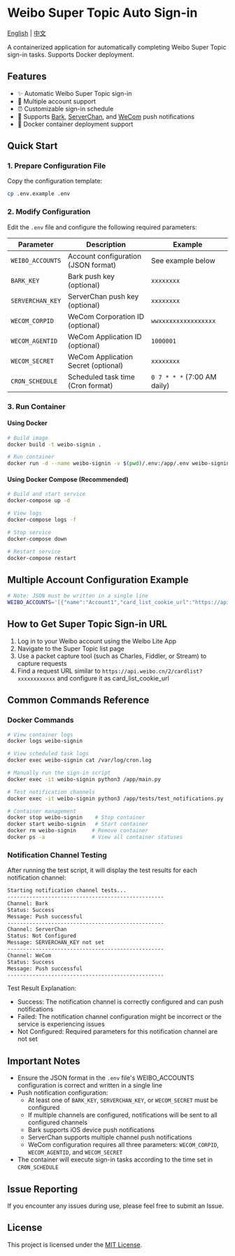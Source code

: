 # Weibo Super Topic Auto Sign-in

[English](./README.en.md) | [中文](./README.md)

A containerized application for automatically completing Weibo Super Topic sign-in tasks. Supports Docker deployment.

## Features

- ✨ Automatic Weibo Super Topic sign-in
- 👥 Multiple account support
- ⏰ Customizable sign-in schedule
- 📱 Supports [Bark](https://github.com/Finb/Bark), [ServerChan](https://sct.ftqq.com/), and [WeCom](https://work.weixin.qq.com/) push notifications
- 🐳 Docker container deployment support

## Quick Start

### 1. Prepare Configuration File

Copy the configuration template:
```bash
cp .env.example .env
```

### 2. Modify Configuration

Edit the `.env` file and configure the following required parameters:

| Parameter | Description | Example |
|-----------|-------------|---------|
| `WEIBO_ACCOUNTS` | Account configuration (JSON format) | See example below |
| `BARK_KEY` | Bark push key (optional) | `xxxxxxxx` |
| `SERVERCHAN_KEY` | ServerChan push key (optional) | `xxxxxxxx` |
| `WECOM_CORPID` | WeCom Corporation ID (optional) | `wwxxxxxxxxxxxxxxxx` |
| `WECOM_AGENTID` | WeCom Application ID (optional) | `1000001` |
| `WECOM_SECRET` | WeCom Application Secret (optional) | `xxxxxxxx` |
| `CRON_SCHEDULE` | Scheduled task time (Cron format) | `0 7 * * *` (7:00 AM daily) |

### 3. Run Container

#### Using Docker

```bash
# Build image
docker build -t weibo-signin .

# Run container
docker run -d --name weibo-signin -v $(pwd)/.env:/app/.env weibo-signin
```

#### Using Docker Compose (Recommended)

```bash
# Build and start service
docker-compose up -d

# View logs
docker-compose logs -f

# Stop service
docker-compose down

# Restart service
docker-compose restart
```

## Multiple Account Configuration Example

```bash
# Note: JSON must be written in a single line
WEIBO_ACCOUNTS='[{"name":"Account1","card_list_cookie_url":"https://api.weibo.cn/2/cardlist?xxx"},{"name":"Account2","card_list_cookie_url":"https://api.weibo.cn/2/cardlist?yyy"}]'
```

## How to Get Super Topic Sign-in URL

1. Log in to your Weibo account using the Weibo Lite App
2. Navigate to the Super Topic list page
3. Use a packet capture tool (such as Charles, Fiddler, or Stream) to capture requests
4. Find a request URL similar to `https://api.weibo.cn/2/cardlist?xxxxxxxxxxxx` and configure it as card_list_cookie_url

## Common Commands Reference

### Docker Commands

```bash
# View container logs
docker logs weibo-signin

# View scheduled task logs
docker exec weibo-signin cat /var/log/cron.log

# Manually run the sign-in script
docker exec -it weibo-signin python3 /app/main.py

# Test notification channels
docker exec -it weibo-signin python3 /app/tests/test_notifications.py

# Container management
docker stop weibo-signin    # Stop container
docker start weibo-signin   # Start container
docker rm weibo-signin     # Remove container
docker ps -a               # View all container statuses
```

### Notification Channel Testing

After running the test script, it will display the test results for each notification channel:

```bash
Starting notification channel tests...
--------------------------------------------------
Channel: Bark
Status: Success
Message: Push successful
--------------------------------------------------
Channel: ServerChan
Status: Not Configured
Message: SERVERCHAN_KEY not set
--------------------------------------------------
Channel: WeCom
Status: Success
Message: Push successful
--------------------------------------------------
```

Test Result Explanation:
- Success: The notification channel is correctly configured and can push notifications
- Failed: The notification channel configuration might be incorrect or the service is experiencing issues
- Not Configured: Required parameters for this notification channel are not set

## Important Notes

- Ensure the JSON format in the `.env` file's WEIBO_ACCOUNTS configuration is correct and written in a single line
- Push notification configuration:
  - At least one of `BARK_KEY`, `SERVERCHAN_KEY`, or `WECOM_SECRET` must be configured
  - If multiple channels are configured, notifications will be sent to all configured channels
  - Bark supports iOS device push notifications
  - ServerChan supports multiple channel push notifications
  - WeCom configuration requires all three parameters: `WECOM_CORPID`, `WECOM_AGENTID`, and `WECOM_SECRET`
- The container will execute sign-in tasks according to the time set in `CRON_SCHEDULE`

## Issue Reporting

If you encounter any issues during use, please feel free to submit an Issue.

## License

This project is licensed under the [MIT License](./LICENSE). 